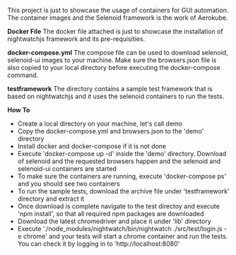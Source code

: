 
This project is just to showcase the usage of containers for GUI automation. The container images and the Selenoid framework is the work of Aerokube. 

**Docker File**
The docker file attached is just to showcase the installation of nightwatchjs framework and its pre-requisities.

**docker-compose.yml**
The compose file can be used to download selenoid, selenoid-ui images to your machine. Make sure the browsers.json file is also copied to your local directory before executing the docker-compose command.

**testframework**
The directory contains a sample test framework that is based on nightwatchjs and it uses the selenoid containers to run the tests.

**How To**
- Create a local directory on your machine, let's call demo
- Copy the docker-compose.yml and browsers.json to the 'demo' directory
- Install docker and docker-compose if it is not done
- Execute 'docker-compose up -d' inside the 'demo' directory. Download of selenoid and the requested browsers happen and the selenoid and selenoid-ui containers are started
- To make sure the containers are running, execute 'docker-compose ps' and you should see two containers
- To run the sample tests, download the archive file under 'testframework' directory and extract it
- Once download is complete navigate to the test directoy and execute 'npm install', so that all required npm packages are downloaded
- Download the latest chromedriver and place it under 'lib' directory
- Execute './node_modules/nightwatch/bin/nightwatch ./src/test/login.js -e chrome' and your tests will start a chrome container and run the tests. You can check it by logging in to 'http://localhost:8080'
